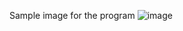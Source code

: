 Sample image for the program ![image](https://github.com/aerongreat/Counter-Program/assets/105847690/31ecd2a5-d524-4584-81a9-aadd07be48aa)
